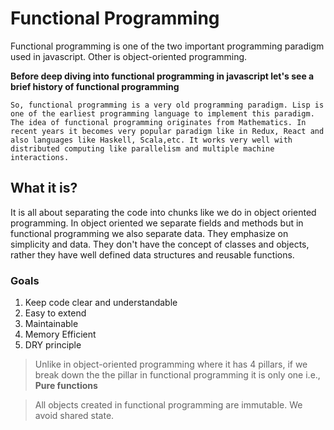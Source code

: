 # Functional Programming

Functional programming is one of the two important programming paradigm used in javascript. Other is object-oriented programming.

**Before deep diving into functional programming in javascript let's see a brief history of functional programming**

    So, functional programming is a very old programming paradigm. Lisp is one of the earliest programming language to implement this paradigm. The idea of functional programming originates from Mathematics. In recent years it becomes very popular paradigm like in Redux, React and also languages like Haskell, Scala,etc. It works very well with distributed computing like parallelism and multiple machine interactions.

## What it is?

It is all about separating the code into chunks like we do in object oriented programming. In object oriented we separate fields and methods but in functional programming we also separate data. They emphasize on simplicity and data. They don't have the concept of classes and objects, rather they have well defined data structures and reusable functions.

### Goals

1. Keep code clear and understandable
2. Easy to extend
3. Maintainable
4. Memory Efficient
5. DRY principle

> Unlike in object-oriented programming where it has 4 pillars, if we break down the the pillar in functional programming it is only one i.e., **Pure functions**

> All objects created in functional programming are immutable. We avoid shared state.
